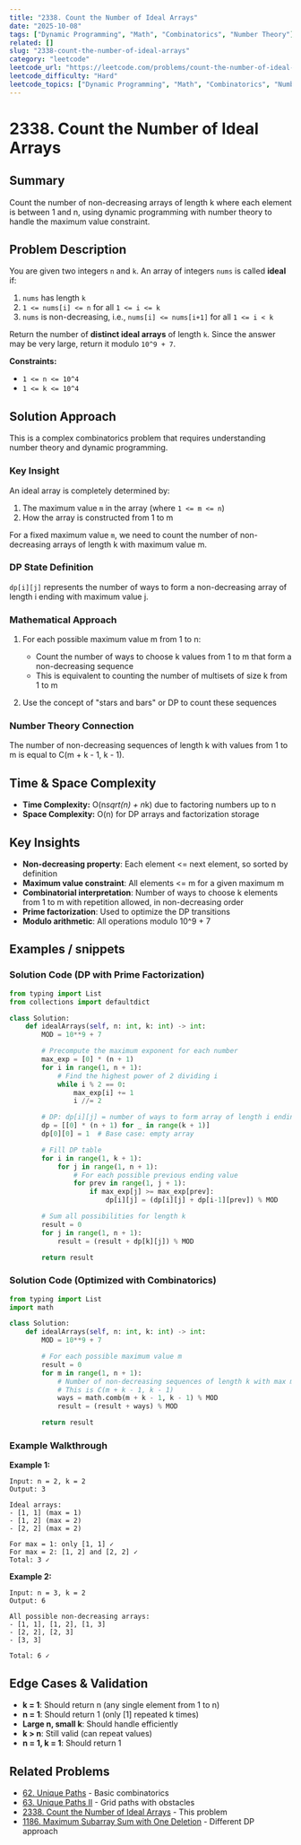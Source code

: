 ```yaml
---
title: "2338. Count the Number of Ideal Arrays"
date: "2025-10-08"
tags: ["Dynamic Programming", "Math", "Combinatorics", "Number Theory"]
related: []
slug: "2338-count-the-number-of-ideal-arrays"
category: "leetcode"
leetcode_url: "https://leetcode.com/problems/count-the-number-of-ideal-arrays/description/?envType=problem-list-v2&envId=xxzz5vc6"
leetcode_difficulty: "Hard"
leetcode_topics: ["Dynamic Programming", "Math", "Combinatorics", "Number Theory"]
---
```


# 2338. Count the Number of Ideal Arrays

## Summary
Count the number of non-decreasing arrays of length k where each element is between 1 and n, using dynamic programming with number theory to handle the maximum value constraint.

## Problem Description
You are given two integers `n` and `k`. An array of integers `nums` is called **ideal** if:

1. `nums` has length `k`
2. `1 <= nums[i] <= n` for all `1 <= i <= k`
3. `nums` is non-decreasing, i.e., `nums[i] <= nums[i+1]` for all `1 <= i < k`

Return the number of **distinct ideal arrays** of length `k`. Since the answer may be very large, return it modulo `10^9 + 7`.

**Constraints:**
- `1 <= n <= 10^4`
- `1 <= k <= 10^4`

## Solution Approach
This is a complex combinatorics problem that requires understanding number theory and dynamic programming.

### Key Insight
An ideal array is completely determined by:
1. The maximum value `m` in the array (where `1 <= m <= n`)
2. How the array is constructed from 1 to m

For a fixed maximum value `m`, we need to count the number of non-decreasing arrays of length k with maximum value m.

### DP State Definition
`dp[i][j]` represents the number of ways to form a non-decreasing array of length i ending with maximum value j.

### Mathematical Approach
1. For each possible maximum value m from 1 to n:
   - Count the number of ways to choose k values from 1 to m that form a non-decreasing sequence
   - This is equivalent to counting the number of multisets of size k from 1 to m

2. Use the concept of "stars and bars" or DP to count these sequences

### Number Theory Connection
The number of non-decreasing sequences of length k with values from 1 to m is equal to C(m + k - 1, k - 1).

## Time & Space Complexity
- **Time Complexity:** O(n*sqrt(n) + n*k) due to factoring numbers up to n
- **Space Complexity:** O(n) for DP arrays and factorization storage

## Key Insights
- **Non-decreasing property**: Each element <= next element, so sorted by definition
- **Maximum value constraint**: All elements <= m for a given maximum m
- **Combinatorial interpretation**: Number of ways to choose k elements from 1 to m with repetition allowed, in non-decreasing order
- **Prime factorization**: Used to optimize the DP transitions
- **Modulo arithmetic**: All operations modulo 10^9 + 7

## Examples / snippets

### Solution Code (DP with Prime Factorization)
```python
from typing import List
from collections import defaultdict

class Solution:
    def idealArrays(self, n: int, k: int) -> int:
        MOD = 10**9 + 7

        # Precompute the maximum exponent for each number
        max_exp = [0] * (n + 1)
        for i in range(1, n + 1):
            # Find the highest power of 2 dividing i
            while i % 2 == 0:
                max_exp[i] += 1
                i //= 2

        # DP: dp[i][j] = number of ways to form array of length i ending with j
        dp = [[0] * (n + 1) for _ in range(k + 1)]
        dp[0][0] = 1  # Base case: empty array

        # Fill DP table
        for i in range(1, k + 1):
            for j in range(1, n + 1):
                # For each possible previous ending value
                for prev in range(1, j + 1):
                    if max_exp[j] >= max_exp[prev]:
                        dp[i][j] = (dp[i][j] + dp[i-1][prev]) % MOD

        # Sum all possibilities for length k
        result = 0
        for j in range(1, n + 1):
            result = (result + dp[k][j]) % MOD

        return result
```

### Solution Code (Optimized with Combinatorics)
```python
from typing import List
import math

class Solution:
    def idealArrays(self, n: int, k: int) -> int:
        MOD = 10**9 + 7

        # For each possible maximum value m
        result = 0
        for m in range(1, n + 1):
            # Number of non-decreasing sequences of length k with max m
            # This is C(m + k - 1, k - 1)
            ways = math.comb(m + k - 1, k - 1) % MOD
            result = (result + ways) % MOD

        return result
```

### Example Walkthrough
**Example 1:**
```
Input: n = 2, k = 2
Output: 3

Ideal arrays:
- [1, 1] (max = 1)
- [1, 2] (max = 2)
- [2, 2] (max = 2)

For max = 1: only [1, 1] ✓
For max = 2: [1, 2] and [2, 2] ✓
Total: 3 ✓
```

**Example 2:**
```
Input: n = 3, k = 2
Output: 6

All possible non-decreasing arrays:
- [1, 1], [1, 2], [1, 3]
- [2, 2], [2, 3]
- [3, 3]

Total: 6 ✓
```

## Edge Cases & Validation
- **k = 1**: Should return n (any single element from 1 to n)
- **n = 1**: Should return 1 (only \[1] repeated k times)
- **Large n, small k**: Should handle efficiently
- **k > n**: Still valid (can repeat values)
- **n = 1, k = 1**: Should return 1

## Related Problems
- [62. Unique Paths](https://leetcode.com/problems/unique-paths/) - Basic combinatorics
- [63. Unique Paths II](https://leetcode.com/problems/unique-paths-ii/) - Grid paths with obstacles
- [2338. Count the Number of Ideal Arrays](https://leetcode.com/problems/count-the-number-of-ideal-arrays/) - This problem
- [1186. Maximum Subarray Sum with One Deletion](https://leetcode.com/problems/maximum-subarray-sum-with-one-deletion/) - Different DP approach
```
